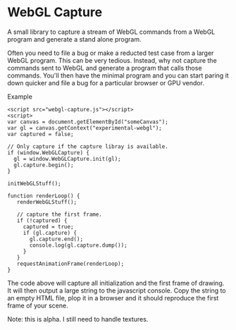 WebGL Capture
=============

A small library to capture a stream of WebGL commands from a WebGL program and generate a stand alone program.

Often you need to file a bug or make a reducted test case from a larger WebGL program. This can be very tedious.
Instead, why not capture the commands sent to WebGL and generate a program that calls those commands. You'll
then have the minimal program and you can start paring it down quicker and file a bug for a particular browser
or GPU vendor.

Example

    <script src="webgl-capture.js"></script>
    <script>
    var canvas = document.getElementById("someCanvas");
    var gl = canvas.getContext("experimental-webgl");
    var captured = false;

    // Only capture if the capture libray is available.
    if (window.WebGLCapture) {
      gl = window.WebGLCapture.init(gl);
      gl.capture.begin();
    }

    initWebGLStuff();

    function renderLoop() {
       renderWebGLStuff();

       // capture the first frame.
       if (!captured) {
         captured = true;
         if (gl.capture) {
           gl.capture.end();
           console.log(gl.capture.dump());
         }
       }
       requestAnimationFrame(renderLoop);
    }

The code above will capture all initialization and the first frame of drawing.
It will then output a large string to the javascript console. Copy the
string to an empty HTML file, plop it in a browser and it should reproduce
the first frame of your scene.

Note: this is alpha. I still need to handle textures.
